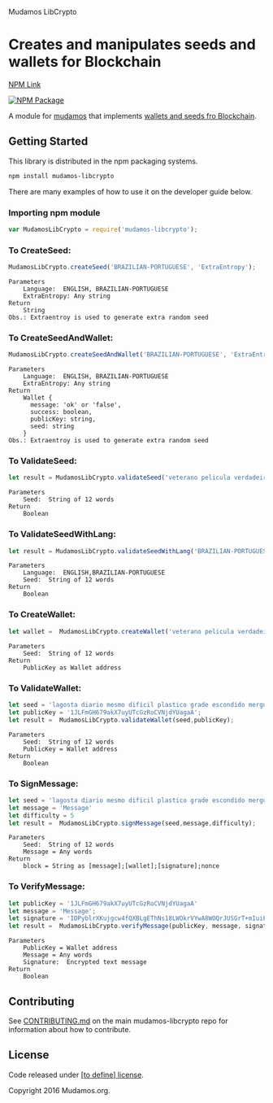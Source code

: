 Mudamos LibCrypto

Creates and manipulates seeds and wallets for Blockchain
=======

[NPM Link](https://www.npmjs.org/package/mudamos-lib-crypto)

[![NPM Package](https://img.shields.io/npm/v/@cycle/core.svg)](https://www.npmjs.org/package/mudamos-lib-crypto)

A module for [mudamos](https://github.com/itsriodejaneiro) that implements [wallets and seeds fro Blockchain](https://github.com/itsriodejaneiro/mudamos-libcrypto).

## Getting Started

This library is distributed in the npm packaging systems.

```sh
npm install mudamos-libcrypto
```

There are many examples of how to use it on the developer guide below.

### Importing npm module

```javascript
var MudamosLibCrypto = require('mudamos-libcrypto');
```


### To CreateSeed:
```javascript
MudamosLibCrypto.createSeed('BRAZILIAN-PORTUGUESE', 'ExtraEntropy');
```
```
Parameters
    Language:  ENGLISH, BRAZILIAN-PORTUGUESE
    ExtraEntropy: Any string
Return
    String
Obs.: Extraentroy is used to generate extra random seed
```

### To CreateSeedAndWallet:
```javascript
MudamosLibCrypto.createSeedAndWallet('BRAZILIAN-PORTUGUESE', 'ExtraEntropy');
```
```
Parameters
    Language:  ENGLISH, BRAZILIAN-PORTUGUESE
    ExtraEntropy: Any string
Return
    Wallet {
      message: 'ok' or 'false',
      success: boolean,
      publicKey: string,
      seed: string 
    }
Obs.: Extraentroy is used to generate extra random seed
```

### To ValidateSeed:
```javascript
let result = MudamosLibCrypto.validateSeed('veterano pelicula verdadeiro cambalhota curso poeta coisa balanco patife companhia governo regra');
```
```
Parameters
    Seed:  String of 12 words
Return
    Boolean
```


### To ValidateSeedWithLang:
```javascript
let result = MudamosLibCrypto.validateSeedWithLang('BRAZILIAN-PORTUGUESE','veterano pelicula verdadeiro cambalhota curso poeta coisa balanco patife companhia governo regra');
```
```
Parameters
    Language:  ENGLISH,BRAZILIAN-PORTUGUESE
    Seed:  String of 12 words
Return
    Boolean
```

### To CreateWallet:
```javascript
let wallet =  MudamosLibCrypto.createWallet('veterano pelicula verdadeiro cambalhota curso poeta coisa balanco patife companhia governo regra');
```
```
Parameters
    Seed:  String of 12 words
Return
    PublicKey as Wallet address
```


### To ValidateWallet:
```javascript
let seed = 'lagosta diario mesmo dificil plastico grade escondido mergulho acolher remeter areia herdar';
let publicKey = '1JLFmGH679akX7uyUTcGzRoCVNjdYUagaA';
let result =  MudamosLibCrypto.validateWallet(seed,publicKey);
```
```
Parameters
    Seed:  String of 12 words
    PublicKey = Wallet address
Return
    Boolean
```

### To SignMessage:
```javascript
let seed = 'lagosta diario mesmo dificil plastico grade escondido mergulho acolher remeter areia herdar';
let message = 'Message'
let difficulty = 5
let result =  MudamosLibCrypto.signMessage(seed,message,difficulty);
```
```
Parameters
    Seed:  String of 12 words
    Message = Any words
Return
    block = String as [message];[wallet];[signature];nonce
```

### To VerifyMessage:
```javascript
let publicKey = '1JLFmGH679akX7uyUTcGzRoCVNjdYUagaA'
let message = 'Message';
let signature = 'IDPyblrXKujgcw4fQXBLgEThNs18LWOkrVYwA8WOQrJUSGrT+mIuiL17aWm72GcMO4SsK24j/vZXl5mAj5tPQIc=';
let result =  MudamosLibCrypto.verifyMessage(publicKey, message, signature);
```
```
Parameters
    PublicKey = Wallet address
    Message = Any words
    Signature:  Encrypted text message
Return
    Boolean
```

## Contributing

See [CONTRIBUTING.md](https://CONTRIBUTING.md) on the main mudamos-libcrypto repo for information about how to contribute.

## License

Code released under [[to define] license](https://).

Copyright 2016 Mudamos.org.
